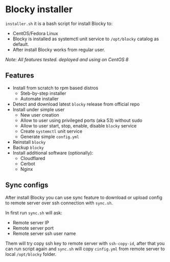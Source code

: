# Blocky installer

`installer.sh` it is a bash script for install Blocky to:

* CentOS/Fedora Linux
* Blocky is installed as systemctl unit service to `/opt/blocky` catalog as default. 
* After install Blocky works from regular user.

_Note: All features tested. deployed and using on CentOS 8_

## Features

* Install from scratch to rpm based distros
  * Steb-by-step installer
  * Automate installer
* Detect and download latest `blocky` release from official repo
* Install under simple user
  * New user creation
  * Allow to user using privileged ports (aka 53) without sudo
  * Allow to user start, stop, enable, disable `blocky` service
  * Create `systemctl` unit service
  * Generate simple `config.yml`
* Reinstall `blocky`
* Backup `blocky`
* Install additional software (optionally):
  * Cloudflared
  * Cerbot
  * Nginx

## Sync configs

After install Blocky you can use sync feature to download or upload config to remote server over ssh connection with `sync.sh`.

In first run `sync.sh` will ask:
* Remote server IP
* Remote server port
* Remote server ssh user name

Them will try copy ssh key to remote server with `ssh-copy-id`, after that you can run script again and `sync.sh` will copy `cinfig.yml` from remote server to local `/opt/blocky` folder.

